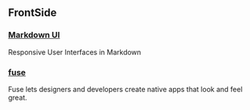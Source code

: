 ## FrontSide

### [Markdown UI](http://jjuliano.github.io/markdown-ui/)

Responsive User Interfaces in Markdown

### [fuse](https://www.fusetools.com/developers/guides/tutorial)

Fuse lets designers and developers create native apps that look and feel great.
